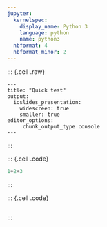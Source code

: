 ```yaml
---
jupyter:
  kernelspec:
    display_name: Python 3
    language: python
    name: python3
  nbformat: 4
  nbformat_minor: 2
---
```


::: {.cell .raw}
```{=ipynb}
---
title: "Quick test"
output:
  ioslides_presentation:
    widescreen: true
    smaller: true
editor_options:
     chunk_output_type console
---
```
:::

::: {.cell .code}
``` python
1+2+3
```
:::

::: {.cell .code}
``` python
```
:::

